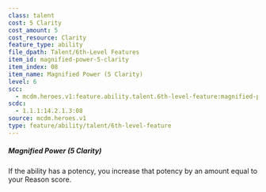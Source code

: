 ```yaml
---
class: talent
cost: 5 Clarity
cost_amount: 5
cost_resource: Clarity
feature_type: ability
file_dpath: Talent/6th-Level Features
item_id: magnified-power-5-clarity
item_index: 08
item_name: Magnified Power (5 Clarity)
level: 6
scc:
  - mcdm.heroes.v1:feature.ability.talent.6th-level-feature:magnified-power-5-clarity
scdc:
  - 1.1.1:14.2.1.3:08
source: mcdm.heroes.v1
type: feature/ability/talent/6th-level-feature
---
```


##### Magnified Power (5 Clarity)

If the ability has a potency, you increase that potency by an amount equal to your Reason score.
